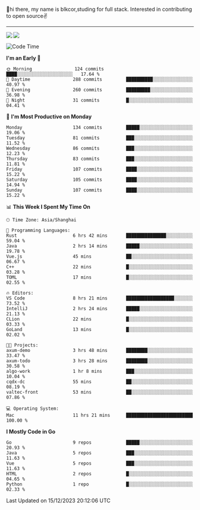 👋hi there, my name is blkcor,studing for full stack.
Interested in contributing to open source✌️

<hr/>

![](https://github-readme-stats.vercel.app/api?username=blkcor)
<a href="https://github.com/blkcor/github-readme-stats">
    <img align="left" src="https://github-readme-stats.vercel.app/api/top-langs/?username=blkcor&hide=jupyter%20notebook,shaderlab,tex,c%23&langs_count=9" />
</a>


<!--START_SECTION:waka-->
![Code Time](http://img.shields.io/badge/Code%20Time-806%20hrs%2017%20mins-blue)

**I'm an Early 🐤** 

```text
🌞 Morning                124 commits         ████░░░░░░░░░░░░░░░░░░░░░   17.64 % 
🌆 Daytime                288 commits         ██████████░░░░░░░░░░░░░░░   40.97 % 
🌃 Evening                260 commits         █████████░░░░░░░░░░░░░░░░   36.98 % 
🌙 Night                  31 commits          █░░░░░░░░░░░░░░░░░░░░░░░░   04.41 % 
```
📅 **I'm Most Productive on Monday** 

```text
Monday                   134 commits         █████░░░░░░░░░░░░░░░░░░░░   19.06 % 
Tuesday                  81 commits          ███░░░░░░░░░░░░░░░░░░░░░░   11.52 % 
Wednesday                86 commits          ███░░░░░░░░░░░░░░░░░░░░░░   12.23 % 
Thursday                 83 commits          ███░░░░░░░░░░░░░░░░░░░░░░   11.81 % 
Friday                   107 commits         ████░░░░░░░░░░░░░░░░░░░░░   15.22 % 
Saturday                 105 commits         ████░░░░░░░░░░░░░░░░░░░░░   14.94 % 
Sunday                   107 commits         ████░░░░░░░░░░░░░░░░░░░░░   15.22 % 
```


📊 **This Week I Spent My Time On** 

```text
🕑︎ Time Zone: Asia/Shanghai

💬 Programming Languages: 
Rust                     6 hrs 42 mins       ███████████████░░░░░░░░░░   59.04 % 
Java                     2 hrs 14 mins       █████░░░░░░░░░░░░░░░░░░░░   19.78 % 
Vue.js                   45 mins             ██░░░░░░░░░░░░░░░░░░░░░░░   06.67 % 
C++                      22 mins             █░░░░░░░░░░░░░░░░░░░░░░░░   03.28 % 
TOML                     17 mins             █░░░░░░░░░░░░░░░░░░░░░░░░   02.55 % 

🔥 Editors: 
VS Code                  8 hrs 21 mins       ██████████████████░░░░░░░   73.52 % 
IntelliJ                 2 hrs 24 mins       █████░░░░░░░░░░░░░░░░░░░░   21.13 % 
CLion                    22 mins             █░░░░░░░░░░░░░░░░░░░░░░░░   03.33 % 
GoLand                   13 mins             █░░░░░░░░░░░░░░░░░░░░░░░░   02.02 % 

🐱‍💻 Projects: 
axum-demo                3 hrs 48 mins       ████████░░░░░░░░░░░░░░░░░   33.47 % 
axum-todo                3 hrs 28 mins       ████████░░░░░░░░░░░░░░░░░   30.58 % 
algo-work                1 hr 8 mins         ███░░░░░░░░░░░░░░░░░░░░░░   10.04 % 
cqdx-dc                  55 mins             ██░░░░░░░░░░░░░░░░░░░░░░░   08.19 % 
valtec-front             53 mins             ██░░░░░░░░░░░░░░░░░░░░░░░   07.86 % 

💻 Operating System: 
Mac                      11 hrs 21 mins      █████████████████████████   100.00 % 
```

**I Mostly Code in Go** 

```text
Go                       9 repos             █████░░░░░░░░░░░░░░░░░░░░   20.93 % 
Java                     5 repos             ███░░░░░░░░░░░░░░░░░░░░░░   11.63 % 
Vue                      5 repos             ███░░░░░░░░░░░░░░░░░░░░░░   11.63 % 
HTML                     2 repos             █░░░░░░░░░░░░░░░░░░░░░░░░   04.65 % 
Python                   1 repo              █░░░░░░░░░░░░░░░░░░░░░░░░   02.33 % 
```




 Last Updated on 15/12/2023 20:12:06 UTC
<!--END_SECTION:waka-->


